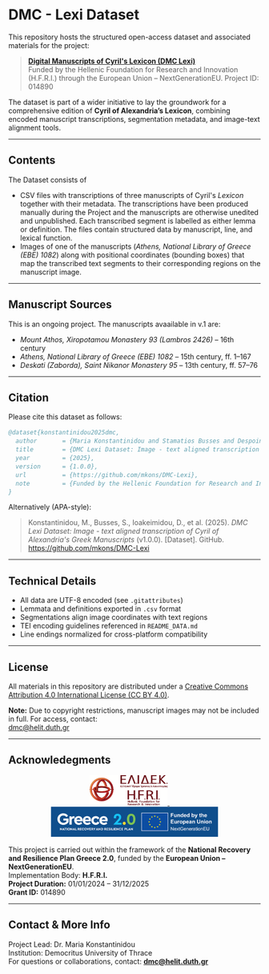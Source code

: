 # DMC - Lexi Dataset

This repository hosts the structured open-access dataset and associated materials for the project:

> [**Digital Manuscripts of Cyril's Lexicon (DMC Lexi)**](https://cyril-lexicon.aegean.gr/)  
> Funded by the Hellenic Foundation for Research and Innovation (H.F.R.I.) through the European Union – NextGenerationEU.
> Project ID: 014890 

The dataset is part of a wider initiative to lay the groundwork for a comprehensive edition of **Cyril of Alexandria’s Lexicon**, combining encoded manuscript transcriptions, segmentation metadata, and image-text alignment tools.

---

## Contents
The Dataset consists of 
- CSV files with transcriptions of three manuscripts of Cyril's *Lexicon* together with their metadata. The transcriptions have been produced manually during the Project and the manuscripts are otherwise unedited and unpublished. Each transcribed segment is labelled as either lemma or definition. The files contain structured data by manuscript, line, and lexical function. 
- Images of one of the manuscripts (*Athens, National Library of Greece (EBE) 1082*) along with positional coordinates (bounding boxes) that map the transcribed text segments to their corresponding regions on the manuscript image.



---

## Manuscript Sources
This is an ongoing project. The manuscripts avaailable in v.1 are:

- *Mount Athos, Xiropotamou Monastery 93 (Lambros 2426)* – 16th century
- *Athens, National Library of Greece (EBE) 1082* – 15th century, ff. 1–167
- *Deskati (Zaborda), Saint Nikanor Monastery 95* – 13th century, ff. 57–76

---

## Citation

Please cite this dataset as follows:

```bibtex
@dataset{konstantinidou2025dmc,
  author       = {Maria Konstantinidou and Stamatios Busses and Despoina Ioakeimidou and Emmanuil Gkinidis and Stavros N. Moutsis and Elpida Perdiki and Dimitrios Agoris and Ioannis Kouroudis and Athina Mega and Apostolia Tepetzi and Nikolaos Tsoukatos and Maria Fragkopoulou and Panayotis Nastou and Antonis Tsolomitis},
  title        = {DMC Lexi Dataset: Image - text aligned transcription of Cyril of Alexandria's Greek Manuscripts},
  year         = {2025},
  version      = {1.0.0},
  url          = {https://github.com/mkons/DMC-Lexi},
  note         = {Funded by the Hellenic Foundation for Research and Innovation (H.F.R.I.), Grant ID 014890}
}
```

Alternatively (APA-style):

> Konstantinidou, M., Busses, S., Ioakeimidou, D., et al. (2025). *DMC Lexi Dataset: Image - text aligned transcription of Cyril of Alexandria's Greek Manuscripts* (v1.0.0). [Dataset]. GitHub. https://github.com/mkons/DMC-Lexi

---

## Technical Details

- All data are UTF-8 encoded (see `.gitattributes`)
- Lemmata and definitions exported in `.csv` format
- Segmentations align image coordinates with text regions
- TEI encoding guidelines referenced in `README_DATA.md`
- Line endings normalized for cross-platform compatibility

---

## License

All materials in this repository are distributed under a [Creative Commons Attribution 4.0 International License (CC BY 4.0)](https://creativecommons.org/licenses/by/4.0/).

**Note:** Due to copyright restrictions, manuscript images may not be included in full. For access, contact:  
dmc@helit.duth.gr

---

## Acknowledegments

<p align="center">
  <a href="https://www.elidek.gr/">
    <img src="assets/hfri_logo.png" alt="Hellenic Foundation for Research and Innovation" height="60">
  </a>
   &nbsp;&nbsp;&nbsp;&nbsp;&nbsp;
  <a href="https://greece20.gov.gr">
    <img src="assets/eu_nextgen_logo.png" alt="NextGenerationEU" height="60">
  </a>
</p>

This project is carried out within the framework of the **National Recovery and Resilience Plan Greece 2.0**, funded by the **European Union – NextGenerationEU**.  
Implementation Body: **H.F.R.I.**  
**Project Duration:** 01/01/2024 – 31/12/2025  
**Grant ID:** 014890

---

## Contact & More Info

Project Lead: Dr. Maria Konstantinidou  
Institution: Democritus University of Thrace  
For questions or collaborations, contact: **dmc@helit.duth.gr**
